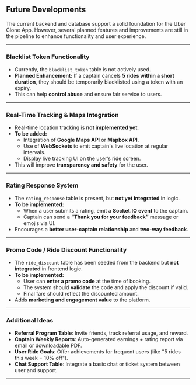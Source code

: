 
## Future Developments

The current backend and database support a solid foundation for the Uber Clone App. However, several planned features and improvements are still in the pipeline to enhance functionality and user experience.

---

### Blacklist Token Functionality
- Currently, the `blacklist_token` table is not actively used.
- **Planned Enhancement:** If a captain cancels **5 rides within a short duration**, they should be temporarily blacklisted using a token with an expiry.
- This can help **control abuse** and ensure fair service to users.

---

### Real-Time Tracking & Maps Integration
- Real-time location tracking is **not implemented yet**.
- **To be added:**
  - Integration of **Google Maps API** or **Mapbox API**.
  - Use of **WebSockets** to emit captain's live location at regular intervals.
  - Display live tracking UI on the user’s ride screen.
- This will improve **transparency and safety** for the user.

---

### Rating Response System
- The `rating_response` table is present, but **not yet integrated** in logic.
- **To be implemented:**
  - When a user submits a rating, emit a **Socket.IO event** to the captain.
  - Captain can send a **“Thank you for your feedback”** message or emojis via UI.
- Encourages a **better user-captain relationship** and **two-way feedback**.

---

### Promo Code / Ride Discount Functionality
- The `ride_discount` table has been seeded from the backend but **not integrated** in frontend logic.
- **To be implemented:**
  - User can **enter a promo code** at the time of booking.
  - The system should **validate** the code and apply the discount if valid.
  - Final fare should reflect the discounted amount.
- Adds **marketing and engagement value** to the platform.

---

### Additional Ideas

- **Referral Program Table**: Invite friends, track referral usage, and reward.
- **Captain Weekly Reports**: Auto-generated earnings + rating report via email or downloadable PDF.
- **User Ride Goals**: Offer achievements for frequent users (like "5 rides this week = 10% off").
- **Chat Support Table**: Integrate a basic chat or ticket system between user and support.

---
